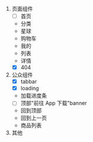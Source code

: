 1. 页面组件
   - [ ] 首页
   - 分类
   - 星球
   - 购物车
   - 我的
   - 列表
   - 详情
   - [x] 404
2. 公众组件
   - [x] tabbar
   - [x] loading
   - 加载进度条
   - [ ] 顶部"前往 App 下载"banner
   - 回到顶部
   - 回到上一页
   - 商品列表
3. 其他
